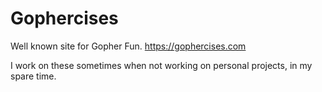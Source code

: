 # Gophercises
Well known site for Gopher Fun. 
<https://gophercises.com>

I work on these sometimes when not working on personal projects, in my spare time.
